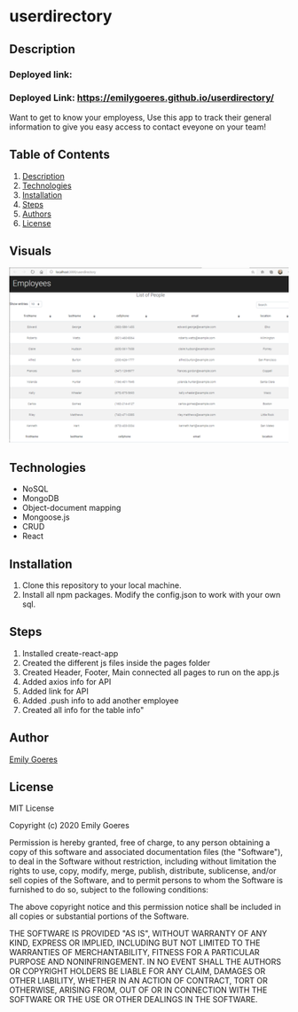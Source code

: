 # userdirectory

## Description
### Deployed link: 
### Deployed Link: https://emilygoeres.github.io/userdirectory/
Want to get to know your employess, Use this app to track their general information to give you easy access to contact eveyone on your team!

## Table of Contents
1. [Description](#-Description)
1. [Technologies](#Technologies)
1. [Installation](#Installation)
1. [Steps](#Steps)
1. [Authors](#Authors)
1. [License](#License)

## Visuals 

![userDirectory](https://github.com/emilygoeres/userdirectory/blob/main/userdirectory.PNG)

## Technologies 
* NoSQL
* MongoDB
* Object-document mapping
* Mongoose.js
* CRUD
* React

## Installation
1. Clone this repository to your local machine. 
1. Install all npm packages. Modify the config.json to work with your own sql.  
    
## Steps
1. Installed create-react-app
2. Created the different js files inside the pages folder
3. Created Header, Footer, Main connected all pages to run on the app.js
4. Added axios info for API
5. Added link for API
6. Added .push info to add another employee
7. Created all info for the table info"


## Author

[Emily Goeres](https://github.com/emilygoeres)

## License 

MIT License

Copyright (c) 2020  Emily Goeres

Permission is hereby granted, free of charge, to any person obtaining a copy of this software and associated documentation files (the "Software"), to deal in the Software without restriction, including without limitation the rights to use, copy, modify, merge, publish, distribute, sublicense, and/or sell copies of the Software, and to permit persons to whom the Software is furnished to do so, subject to the following conditions:

The above copyright notice and this permission notice shall be included in all copies or substantial portions of the Software.

THE SOFTWARE IS PROVIDED "AS IS", WITHOUT WARRANTY OF ANY KIND, EXPRESS OR IMPLIED, INCLUDING BUT NOT LIMITED TO THE WARRANTIES OF MERCHANTABILITY, FITNESS FOR A PARTICULAR PURPOSE AND NONINFRINGEMENT. IN NO EVENT SHALL THE AUTHORS OR COPYRIGHT HOLDERS BE LIABLE FOR ANY CLAIM, DAMAGES OR OTHER LIABILITY, WHETHER IN AN ACTION OF CONTRACT, TORT OR OTHERWISE, ARISING FROM, OUT OF OR IN CONNECTION WITH THE SOFTWARE OR THE USE OR OTHER DEALINGS IN THE SOFTWARE.